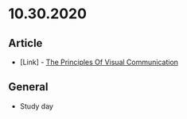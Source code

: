 # 10.30.2020

## Article

- \[Link\] - [The Principles Of Visual Communication](https://www.smashingmagazine.com/2020/10/principles-visual-communication/)

## General

- Study day
